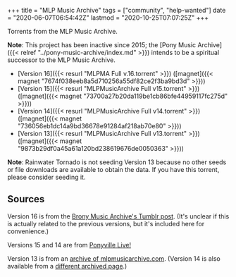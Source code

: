 +++
title = "MLP Music Archive"
tags = ["community", "help-wanted"]
date = "2020-06-07T06:54:42Z"
lastmod = "2020-10-25T07:07:25Z"
+++

Torrents from the MLP Music Archive.

**Note**: This project has been inactive since 2015; the [Pony Music Archive]({{< relref "../pony-music-archive/index.md" >}}) intends to be a spiritual successor to the MLP Music Archive.

* [Version 16]({{< resurl "MLPMA Full v.16.torrent" >}}) ([magnet]({{< magnet "7674f038eeb8a5d710256a55df82ce2f3ba9bd3d" >}}))
* [Version 15]({{< resurl "MLPMusicArchive Full v15.torrent" >}}) ([magnet]({{< magnet "73700a27b20da119be1cb86bfe44959117fc275d" >}}))
* [Version 14]({{< resurl "MLPMusicArchive Full v14.torrent" >}}) ([magnet]({{< magnet "736056eb1dc14a9bd36678e91284af218ab70e80" >}}))
* [Version 13]({{< resurl "MLPMusicArchive Full v13.torrent" >}}) ([magnet]({{< magnet "9873b29df0a45a61a120bd238619676de0050363" >}}))

**Note**: Rainwater Tornado is not seeding Version 13 because no other seeds or file downloads are available to obtain the data. If you have this torrent, please consider seeding it.

## Sources

Version 16 is from the [Brony Music Archive's Tumblr post](https://bronymusicarchive.tumblr.com/post/111424776817/brony-music-archive-deleted-music-collection). (It's unclear if this is actually related to the previous versions, but it's included here for convenience.)

Versions 15 and 14 are from [Ponyville Live!](https://ponyvillelive.com/mlpma/)

Version 13 is from an [archive of mlpmusicarchive.com](https://web.archive.org/web/20121208221301/http://mlpmusicarchive.com/archive-updates/update-v013-the-5k-update). (Version 14 is also available from a [different archived page](https://web.archive.org/web/20130330071328/http://mlpmusicarchive.com/the-archive).)